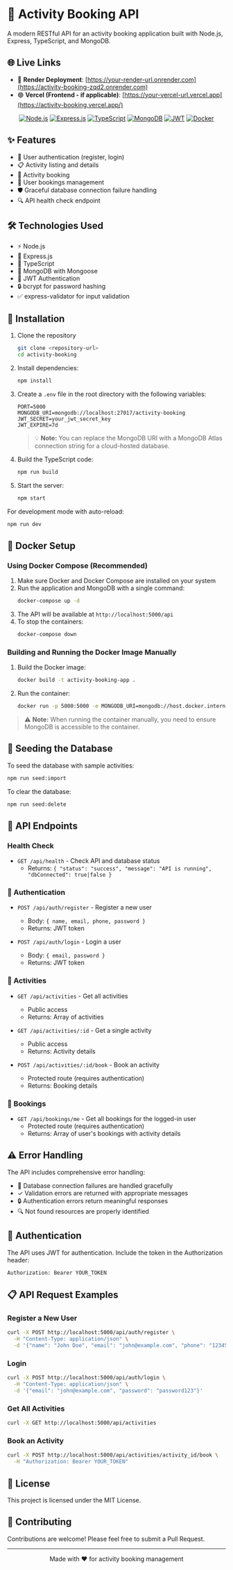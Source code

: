 # 🎯 Activity Booking API

A modern RESTful API for an activity booking application built with Node.js, Express, TypeScript, and MongoDB.

## 🌐 Live Links

- 🔵 **Render Deployment**: [https://your-render-url.onrender.com](https://activity-booking-zqd2.onrender.com)
- 🟣 **Vercel (Frontend - if applicable)**: [https://your-vercel-url.vercel.app](https://activity-booking.vercel.app/)

<div align="center">
  
[![Node.js](https://img.shields.io/badge/Node.js-43853D?style=for-the-badge&logo=node.js&logoColor=white)](https://nodejs.org/)
[![Express.js](https://img.shields.io/badge/Express.js-000000?style=for-the-badge&logo=express&logoColor=white)](https://expressjs.com/)
[![TypeScript](https://img.shields.io/badge/TypeScript-007ACC?style=for-the-badge&logo=typescript&logoColor=white)](https://www.typescriptlang.org/)
[![MongoDB](https://img.shields.io/badge/MongoDB-4EA94B?style=for-the-badge&logo=mongodb&logoColor=white)](https://www.mongodb.com/)
[![JWT](https://img.shields.io/badge/JWT-000000?style=for-the-badge&logo=JSON%20web%20tokens&logoColor=white)](https://jwt.io/)
[![Docker](https://img.shields.io/badge/Docker-2CA5E0?style=for-the-badge&logo=docker&logoColor=white)](https://www.docker.com/)

</div>

## ✨ Features

- 🔐 User authentication (register, login)
- 📋 Activity listing and details
- 📅 Activity booking
- 👤 User bookings management
- 🛡️ Graceful database connection failure handling
- 🔍 API health check endpoint

## 🛠️ Technologies Used

- ⚡ Node.js
- 🚂 Express.js
- 📘 TypeScript
- 🍃 MongoDB with Mongoose
- 🔑 JWT Authentication
- 🔒 bcrypt for password hashing
- ✅ express-validator for input validation

## 🚀 Installation

1. Clone the repository
   ```bash
   git clone <repository-url>
   cd activity-booking
   ```

2. Install dependencies:
   ```bash
   npm install
   ```

3. Create a `.env` file in the root directory with the following variables:
   ```
   PORT=5000
   MONGODB_URI=mongodb://localhost:27017/activity-booking
   JWT_SECRET=your_jwt_secret_key
   JWT_EXPIRE=7d
   ```
   
   > 💡 **Note:** You can replace the MongoDB URI with a MongoDB Atlas connection string for a cloud-hosted database.

4. Build the TypeScript code:
   ```bash
   npm run build
   ```

5. Start the server:
   ```bash
   npm start
   ```

For development mode with auto-reload:
```bash
npm run dev
```

## 🐳 Docker Setup

### Using Docker Compose (Recommended)

1. Make sure Docker and Docker Compose are installed on your system
2. Run the application and MongoDB with a single command:
   ```bash
   docker-compose up -d
   ```
3. The API will be available at `http://localhost:5000/api`
4. To stop the containers:
   ```bash
   docker-compose down
   ```

### Building and Running the Docker Image Manually

1. Build the Docker image:
   ```bash
   docker build -t activity-booking-app .
   ```
2. Run the container:
   ```bash
   docker run -p 5000:5000 -e MONGODB_URI=mongodb://host.docker.internal:27017/activity-booking activity-booking-app
   ```

> ⚠️ **Note:** When running the container manually, you need to ensure MongoDB is accessible to the container.

## 🌱 Seeding the Database

To seed the database with sample activities:
```bash
npm run seed:import
```

To clear the database:
```bash
npm run seed:delete
```

## 📡 API Endpoints

### Health Check

- `GET /api/health` - Check API and database status
  - Returns: `{ "status": "success", "message": "API is running", "dbConnected": true|false }`

### 🔐 Authentication

- `POST /api/auth/register` - Register a new user
  - Body: `{ name, email, phone, password }`
  - Returns: JWT token

- `POST /api/auth/login` - Login a user
  - Body: `{ email, password }`
  - Returns: JWT token

### 🎯 Activities

- `GET /api/activities` - Get all activities
  - Public access
  - Returns: Array of activities

- `GET /api/activities/:id` - Get a single activity
  - Public access
  - Returns: Activity details

- `POST /api/activities/:id/book` - Book an activity
  - Protected route (requires authentication)
  - Returns: Booking details

### 📅 Bookings

- `GET /api/bookings/me` - Get all bookings for the logged-in user
  - Protected route (requires authentication)
  - Returns: Array of user's bookings with activity details

## ⚠️ Error Handling

The API includes comprehensive error handling:

- 🔌 Database connection failures are handled gracefully
- ✓ Validation errors are returned with appropriate messages
- 🔒 Authentication errors return meaningful responses
- 🔍 Not found resources are properly identified

## 🔑 Authentication

The API uses JWT for authentication. Include the token in the Authorization header:

```
Authorization: Bearer YOUR_TOKEN
```

## 📋 API Request Examples

### Register a New User
```bash
curl -X POST http://localhost:5000/api/auth/register \
  -H "Content-Type: application/json" \
  -d '{"name": "John Doe", "email": "john@example.com", "phone": "1234567890", "password": "password123"}'
```

### Login
```bash
curl -X POST http://localhost:5000/api/auth/login \
  -H "Content-Type: application/json" \
  -d '{"email": "john@example.com", "password": "password123"}'
```

### Get All Activities
```bash
curl -X GET http://localhost:5000/api/activities
```

### Book an Activity
```bash
curl -X POST http://localhost:5000/api/activities/activity_id/book \
  -H "Authorization: Bearer YOUR_TOKEN"
```

## 📝 License

This project is licensed under the MIT License.

## 🤝 Contributing

Contributions are welcome! Please feel free to submit a Pull Request.

---

<div align="center">
  <p>Made with ❤️ for activity booking management</p>
</div> 